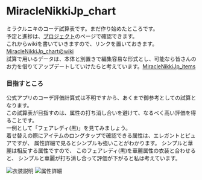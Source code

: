 # MiracleNikkiJp_chart
ミラクルニキのコーデ試算表です。まだ作り始めたところです。  
予定と進捗は、[プロジェクト](https://github.com/koala31/MiracleNikkiJp_chart/projects/1)のページで確認できます。  
これからwikiを書いていきますので、リンクを置いておきます。[MiracleNikkiJp_chartのwiki](https://github.com/koala31/MiracleNikkiJp_chart/wiki)  
試算で用いるデータは、本体と別置きで編集容易な形式とし、可能なら皆さんのお力を借りてアップデートしていけたらと考えています。[MiracleNikkiJp_items](https://github.com/koala31/MiracleNikkiJp_items)  

### 目指すところ
公式アプリのコーデ評価計算式は不明ですから、あくまで御参考としての試算となります。  
この試算表が目指すのは、属性の打ち消し合いを避けて、なるべく高い評価を得ることです。  
一例として「フェアレディ(黒)」を見てみましょう。  
着せ替えの際にアイテムのロングタップで確認できる属性は、エレガントとピュアですが、
属性詳細で見るとシンプルも強いことがわかります。
シンプルと華麗は相反する属性ですので、
このフェアレディ(黒)を華麗属性の衣装と合わせると、
シンプルと華麗が打ち消し合って評価が下がると私は考えています。

![衣装説明](https://github.com/koala31/MiracleNikkiJp_chart/wiki/images/item_status_simple.png) ![属性詳細](https://github.com/koala31/MiracleNikkiJp_chart/wiki/images/item_status_full.png)  
